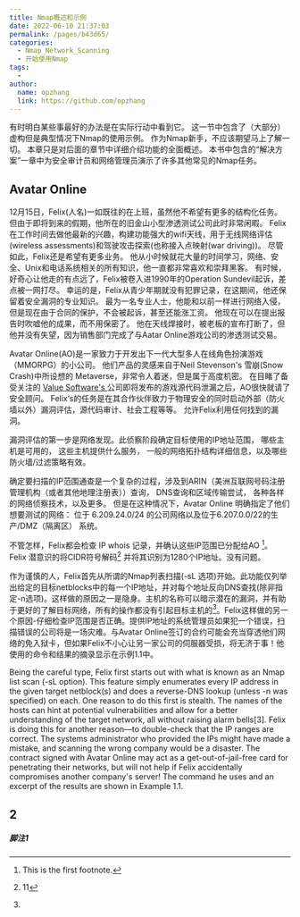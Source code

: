 ```yaml
---
title: Nmap概述和示例
date: 2022-06-10 21:37:03
permalink: /pages/b43d65/
categories:
  - Nmap_Network_Scanning
  - 开始使用Nmap
tags:
  -
author:
  name: opzhang
  link: https://github.com/opzhang
---
```


有时明白某些事最好的办法是在实际行动中看到它。
这一节中包含了（大部分）虚构但是典型情况下Nmap的使用示例。
作为Nmap新手，不应该期望马上了解一切。
本章只是对后面的章节中详细介绍功能的全面概述。
本书中包含的“解决方案”一章中为安全审计员和网络管理员演示了许多其他常见的Nmap任务。

## Avatar Online
12月15日，Felix(人名)一如既往的在上班，虽然他不希望有更多的结构化任务。
但由于即将到来的假期，他所在的旧金山小型渗透测试公司此时非常闲暇。
Felix在工作时间去做他最新的兴趣，构建功能强大的wifi天线，用于无线网络评估(wireless assessments)和驾驶攻击探索(也称接入点映射(war driving))。
尽管如此，Felix还是希望有更多业务。
他从小时候就花大量的时间学习，网络、安全、Unix和电话系统相关的所有知识，他一直都非常喜欢和崇拜黑客。
有时候，好奇心让他走的有点远了，Felix被卷入进1990年的Operation Sundevil起诉，差点被一网打尽。
幸运的是，Felix从青少年期就没有犯罪记录，在这期间，他还保留着安全漏洞的专业知识。
最为一名专业人士，他能和以前一样进行网络入侵，但是现在由于合同的保护，不会被起诉，甚至还能涨工资。
他现在可以在提出报告时吹嘘他的成果，而不用保密了。
他在天线焊接时，被老板的宣布打断了，但他并没有失望，因为销售部门完成了与Aatar Online游戏公司的渗透测试交易。

Avatar Online(AO)是一家致力于开发出下一代大型多人在线角色扮演游戏（MMORPG）的小公司。
他们产品的灵感来自于Neil Stevenson's 雪崩(Snow Crash)中所设想的 Metaverse，非常令人着迷，但是属于高度机密。
在目睹了备受关注的 [Value Software's ](http://www.smh.com.au/articles/2003/10/03/1064988378345.html)公司即将发布的游戏源代码泄漏之后，AO很快就请了安全顾问。
Felix‘s的任务是在其合作伙伴致力于物理安全的同时启动外部（防火墙以外）漏洞评估，源代码审计、社会工程等等。
允许Felix利用任何找到的漏洞。

漏洞评估的第一步是网络发现。此侦察阶段确定目标使用的IP地址范围， 
哪些主机是可用的， 这些主机提供什么服务，
一般的网络拓扑结构详细信息，以及哪些防火墙/过滤策略有效。

确定要扫描的IP范围通查是一个复杂的过程，涉及到ARIN（美洲互联网号码注册管理机构（或者其他地理注册表））查询，
DNS查询和区域传输尝试，
各种各样的网络侦察技术，以及更多。
但是在这种情况下，Avatar Online 明确指定了他们想要测试的网络：
位于 6.209.24.0/24 的公司网络以及位于6.207.0.0/22的生产/DMZ（隔离区） 系统。

不管怎样，Felix都会检查 IP whois 记录，并确认这些IP范围已分配给AO [^1]。 
Felix 潜意识的将CIDR符号解码[^2] 并将其识别为1280个IP地址。没有问题。



作为谨慎的人，Felix首先从所谓的Nmap列表扫描(-sL 选项)开始。此功能仅列举出给定的目标netblocks中的每一个IP地址，并对每个地址反向DNS查找(除非指定-n选项)。这样做的原因之一是隐身。主机的名称可以暗示潜在的漏洞，并有助于更好的了解目标网络，所有的操作都没有引起目标主机的[^3: 警钟]。Felix这样做的另一个原因-仔细检查IP范围是否正确。提供IP地址的系统管理员如果犯一个错误，扫描错误的公司将是一场灾难。与Avatar Online签订的合约可能会充当穿透他们网络的免入狱卡，但如果Felix不小心让另一家公司的伺服器受损，将无济于事！他使用的命令和结果的摘录显示在示例1.1中。

Being the careful type, Felix first starts out with what is known as an Nmap list scan (-sL option). This feature simply enumerates every IP address in the given target netblock(s) and does a reverse-DNS lookup (unless -n was specified) on each. One reason to do this first is stealth. The names of the hosts can hint at potential vulnerabilities and allow for a better understanding of the target network, all without raising alarm bells[3]. Felix is doing this for another reason—to double-check that the IP ranges are correct. The systems administrator who provided the IPs might have made a mistake, and scanning the wrong company would be a disaster. The contract signed with Avatar Online may act as a get-out-of-jail-free card for penetrating their networks, but will not help if Felix accidentally compromises another company's server! The command he uses and an excerpt of the results are shown in Example 1.1.

## 2







##### 脚注1
[^1]:This is the first footnote.

[^2]: 11
[^3]: 23



[^3: 警钟]: 
